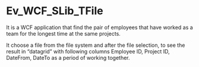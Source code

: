 # Ev_WCF_SLib_TFile
It is a WCF application that find the pair of employees that have worked as a team for the longest time at the same projects.

It choose a file from the file system and after the file selection, to see the result in “datagrid” with following columns Employee ID, Project ID, DateFrom, DateTo as a period of working together.

